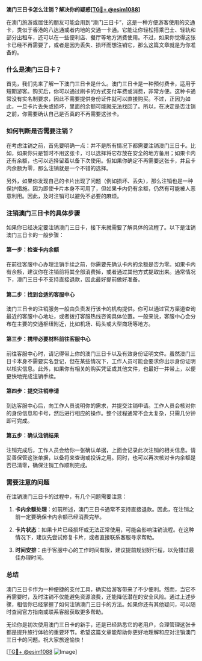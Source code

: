 **澳门三日卡怎么注销？解决你的疑惑[[TG💪+ @esim1088](https://t.me/s/esim1088)]**

在澳门旅游或居住的朋友可能会用到“澳门三日卡”，这是一种方便游客使用的交通卡，类似于香港的八达通或者内地的交通一卡通。它能让你轻松搭乘巴士、轻轨和部分出租车，还可以在一些便利店、餐厅等地方消费使用。不过，如果你觉得这张卡已经不再需要了，或者是因为丢失、损坏而想注销它，那么这篇文章就是为你准备的。

### 什么是澳门三日卡？

首先，我们先来了解一下澳门三日卡是什么。澳门三日卡是一种预付费卡，适用于短期游客。购买后，你可以通过刷卡的方式支付车费或消费，非常方便。这种卡通常没有实名制要求，因此不需要提供身份证件就可以直接购买。不过，正因为如此，一旦卡片丢失或损坏，里面的余额可能就无法找回了。所以，在决定是否注销之前，你需要确认自己是否真的不再需要这张卡。

### 如何判断是否需要注销？

在考虑注销之前，首先要明确一点：并不是所有情况下都需要注销澳门三日卡。比如，如果你只是暂时不用这张卡，可以选择将它存放在安全的地方备用；如果卡内还有余额，也可以选择留着以备下次使用。但如果你确定不再需要这张卡，并且卡内余额为零，那么注销就是一个不错的选择。

另外，如果你发现自己的卡片出现了问题（例如损坏、丢失），那么注销也是一种保护措施。因为即使卡片本身不可用了，但如果卡内仍有余额，仍然有可能被人恶意利用。因此，及时注销可以避免不必要的麻烦。

### 注销澳门三日卡的具体步骤

如果你已经决定要注销澳门三日卡，接下来就需要了解具体的流程了。以下是注销澳门三日卡的一般步骤：

#### 第一步：检查卡内余额

在前往客服中心办理注销手续之前，你需要先确认卡内的余额是否为零。如果卡内有余额，建议你在注销前将其全部消费掉，或者通过其他方式提取出来。通常情况下，澳门三日卡不支持直接退款，因此最好提前做好准备。

#### 第二步：找到合适的客服中心

澳门三日卡的注销服务一般由负责发行该卡的机构提供。你可以通过官方渠道查询最近的客服中心地址，或者拨打客服热线咨询具体位置。一般来说，客服中心会分布在主要的交通枢纽附近，比如机场、码头或大型商场等地方。

#### 第三步：携带必要材料前往客服中心

前往客服中心时，请记得带上你的澳门三日卡以及有效身份证明文件。虽然澳门三日卡本身不需要实名登记，但在某些情况下，工作人员可能会要求你出示身份证明以核实信息。此外，如果你有相关的购买凭证或其他文件，也最好一并带上，以便更快地完成注销手续。

#### 第四步：提交注销申请

到达客服中心后，向工作人员说明你的需求，并提交注销申请。工作人员会核对你的身份信息和卡号，然后进行相应的操作。整个过程通常不会太复杂，只需几分钟即可完成。

#### 第五步：确认注销结果

注销完成后，工作人员会给你一张确认单据，上面会记录此次注销的相关信息。请妥善保管这张单据，以备将来查询或投诉之用。同时，也可以再次核对卡内余额是否已清零，确保注销工作顺利完成。

### 需要注意的问题

在注销澳门三日卡的过程中，有几个问题需要注意：

1. **卡内余额处理**：如前所述，澳门三日卡通常不支持直接退款。因此，在注销之前一定要确保卡内余额已经消费完毕。
   
2. **卡片状态**：如果卡片已经损坏或无法正常使用，可能会影响注销流程。在这种情况下，建议先尝试修复卡片，或者直接联系客服寻求帮助。

3. **时间安排**：由于客服中心的工作时间有限，建议提前规划好行程，以免错过最佳办理时间。

### 总结

澳门三日卡作为一种便捷的支付工具，确实给游客带来了不少便利。然而，当它不再需要时，及时注销不仅能避免资源浪费，还能降低潜在的安全风险。通过上述步骤，相信你已经掌握了如何注销澳门三日卡的方法。如果你还有其他疑问，可以随时查阅官方指南或联系客服获取更多帮助。

无论你是初次使用澳门三日卡的新手，还是已经熟悉它的老用户，合理管理这张卡都是提升旅行体验的重要环节。希望这篇文章能帮助你更好地理解和应对注销澳门三日卡的问题。祝大家旅途愉快！

[[TG💪+ @esim1088](https://t.me/s/esim1088) ![Image](https://i.postimg.cc/4NQfJmqS/Snipaste-2025-05-13-00-14-12.png)]